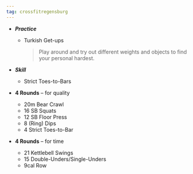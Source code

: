 ```yaml
---
tag: crossfitregensburg
---
```


- **_Practice_**

  - Turkish Get-ups

    > Play around and try out different weights and objects to find your personal hardest.

- **_Skill_**

  - Strict Toes-to-Bars

- **4 Rounds** – for quality

  - 20m Bear Crawl
  - 16 SB Squats
  - 12 SB Floor Press
  - 8 (Ring) Dips
  - 4 Strict Toes-to-Bar

- **4 Rounds** – for time

  - 21 Kettlebell Swings
  - 15 Double-Unders/Single-Unders
  - 9cal Row
